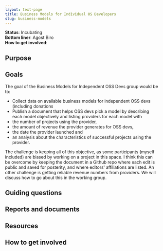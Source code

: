 ```yaml
---
layout: text-page
title: Business Models for Individual OS Developers
slug: business-models
---
```


**Status**: Incubating<br>
**Bottom liner**: Agost Biro<br>
**How to get involved**:

## Purpose

## Goals

The goal of the Business Models for Independent OSS Devs group would be to:

- Collect data on available business models for independent OSS devs (including donations
- Publish a document that helps OSS devs pick a model by describing each model objectively and listing providers for each model with
- the number of projects using the provider,
- the amount of revenue the provider generates for OSS devs,
- the date the provider launched and
- an analysis about the characteristics of successful projects using the provider.

The challenge is keeping all of this objective, as some participants (myself included) are biased by working on a project in this space. I think this can be overcome by keeping the document in a Github repo where each edit is public and saved for posterity, and where editors' affiliations are listed. An other challenge is getting reliable revenue numbers from providers. We will discuss how to go about this in the working group.

## Guiding questions

## Reports and documents

## Resources

## How to get involved

